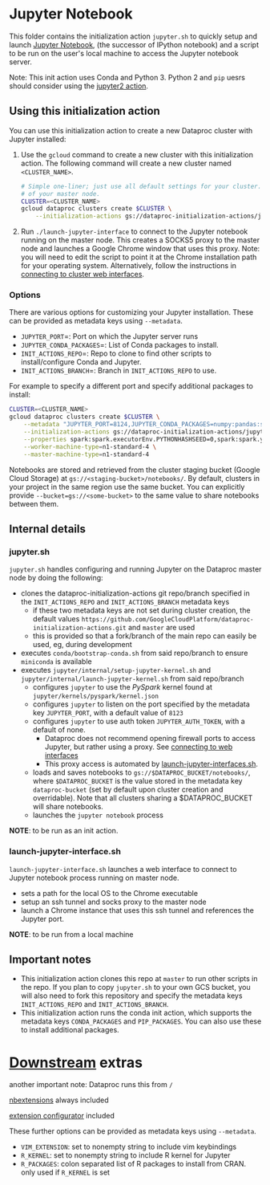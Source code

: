 # Jupyter Notebook

This folder contains the initialization action `jupyter.sh` to quickly setup and launch [Jupyter Notebook](http://jupyter.org/), (the successor of IPython notebook) and a script to be run on the user's local machine to access the Jupyter notebook server.

Note: This init action uses Conda and Python 3. Python 2 and `pip` uesrs should consider using the [jupyter2 action](https://github.com/GoogleCloudPlatform/dataproc-initialization-actions/tree/master/jupyter2).

## Using this initialization action

You can use this initialization action to create a new Dataproc cluster with Jupyter installed:

1. Use the `gcloud` command to create a new cluster with this initialization action.  The following command will create a new cluster named `<CLUSTER_NAME>`.

    ```bash
    # Simple one-liner; just use all default settings for your cluster. Jupyter will run on port 8123
    # of your master node.
    CLUSTER=<CLUSTER_NAME>
    gcloud dataproc clusters create $CLUSTER \
        --initialization-actions gs://dataproc-initialization-actions/jupyter/jupyter.sh
    ```

1. Run `./launch-jupyter-interface` to connect to the Jupyter notebook running on the master node. This creates a SOCKS5 proxy to the master node and launches a Google Chrome window that uses this proxy. Note: you will need to edit the script to point it at the Chrome installation path for your operating system. Alternatively, follow the instructions in [connecting to cluster web interfaces](https://cloud.google.com/dataproc/docs/concepts/cluster-web-interfaces).

### Options

There are various options for customizing your Jupyter installation. These can be provided as metadata keys using `--metadata`.

* `JUPYTER_PORT`=<integer>: Port on which the Jupyter server runs
* `JUPYTER_CONDA_PACKAGES`=<colon-separated list of strings>: List of Conda packages to install.
* `INIT_ACTIONS_REPO`=<https url>: Repo to clone to find other scripts to install/configure Conda and Jupyter.
* `INIT_ACTIONS_BRANCH`=<string>: Branch in `INIT_ACTIONS_REPO` to use.

For example to specify a different port and specify additional packages to install:

```bash
CLUSTER=<CLUSTER_NAME>
gcloud dataproc clusters create $CLUSTER \
    --metadata "JUPYTER_PORT=8124,JUPYTER_CONDA_PACKAGES=numpy:pandas:scikit-learn" \
    --initialization-actions gs://dataproc-initialization-actions/jupyter/jupyter.sh \
    --properties spark:spark.executorEnv.PYTHONHASHSEED=0,spark:spark.yarn.am.memory=1024m \
    --worker-machine-type=n1-standard-4 \
    --master-machine-type=n1-standard-4
```

Notebooks are stored and retrieved from the cluster staging bucket (Google Cloud Storage) at `gs://<staging-bucket>/notebooks/`. By default, clusters in your project in the same region use the same bucket. You can explicitly provide `--bucket=gs://<some-bucket>` to the same value to share notebooks between them.

## Internal details

### jupyter.sh

`jupyter.sh` handles configuring and running Jupyter on the Dataproc master node by doing the following:

- clones the dataproc-initialization-actions git repo/branch specified in the `INIT_ACTIONS_REPO` and `INIT_ACTIONS_BRANCH` metadata keys
  - if these two metadata keys are not set during cluster creation, the default values `https://github.com/GoogleCloudPlatform/dataproc-initialization-actions.git` and `master` are used
  - this is provided so that a fork/branch of the main repo can easily be used, eg, during development
- executes `conda/bootstrap-conda.sh` from said repo/branch to ensure `miniconda` is available
- executes `jupyter/internal/setup-jupyter-kernel.sh` and `jupyter/internal/launch-jupyter-kernel.sh` from said repo/branch
  - configures `jupyter` to use the *PySpark* kernel found at `jupyter/kernels/pyspark/kernel.json`
  - configures `jupyter` to listen on the port specified by the metadata key `JUPYTER_PORT`, with a default value of `8123`
  - configures `jupyter` to use auth token `JUPYTER_AUTH_TOKEN`, with a default of none.
      - Dataproc does not recommend opening firewall ports to access Jupyter, but rather using a proxy. See [connecting to web interfaces](https://cloud.google.com/dataproc/docs/concepts/cluster-web-interfaces)
      - This proxy access is automated by [launch-jupyter-interfaces.sh](#launch-jupyter-interfacesh).
  - loads and saves notebooks to `gs://$DATAPROC_BUCKET/notebooks/`, where `$DATAPROC_BUCKET` is the value stored in the metadata key `dataproc-bucket` (set by default upon cluster creation and overridable). Note that all clusters sharing a $DATAPROC_BUCKET will share notebooks.
  - launches the `jupyter notebook` process

**NOTE**: to be run as an init action.


### launch-jupyter-interface.sh

`launch-jupyter-interface.sh` launches a web interface to connect to Jupyter notebook process running on master node.

- sets a path for the local OS to the Chrome executable
- setup an ssh tunnel and socks proxy to the master node
- launch a Chrome instance that uses this ssh tunnel and references the Jupyter port.

**NOTE**: to be run from a local machine

## Important notes

* This initialization action clones this repo at `master` to run other scripts in the repo. If you plan to copy `jupyter.sh` to your own GCS bucket, you will also need to fork this repository and specify the metadata keys `INIT_ACTIONS_REPO` and `INIT_ACTIONS_BRANCH`.
* This initialization action runs the conda init action, which supports the metadata keys `CONDA_PACKAGES` and `PIP_PACKAGES`. You can also use these to install additional packages.


# [Downstream](https://github.com/amacfie/dataproc-initialization-actions/tree/master/jupyter) extras

another important note: Dataproc runs this from `/`

[nbextensions](https://github.com/ipython-contrib/jupyter_contrib_nbextensions)
always included

[extension configurator](https://github.com/Jupyter-contrib/jupyter_nbextensions_configurator/)
included

These further options can be provided as metadata keys using `--metadata`.

* `VIM_EXTENSION`: set to nonempty string to include vim keybindings
* `R_KERNEL`: set to nonempty string to include R kernel for Jupyter
* `R_PACKAGES`: colon separated list of R packages to install from CRAN.
  only used if `R_KERNEL` is set

